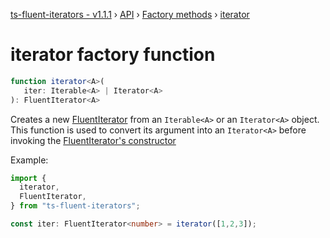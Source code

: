 [ts-fluent-iterators - v1.1.1](../../README.md) › [API](../index.md) ›
[Factory methods](../index.md#factories) › [iterator](iterator.md)

# iterator factory function
```typescript
function iterator<A>(
   iter: Iterable<A> | Iterator<A>
): FluentIterator<A>
```

Creates a new [FluentIterator<A>](../iterators/fluent_iterator.md) from an `Iterable<A>`
or an `Iterator<A>` object.  
This function is used to convert its argument into an `Iterator<A>` before
invoking the [FluentIterator's constructor](../iterators/fluent_iterator.md#constructor)

Example:
```typescript
import { 
  iterator,
  FluentIterator,
} from "ts-fluent-iterators";

const iter: FluentIterator<number> = iterator([1,2,3]);
```

